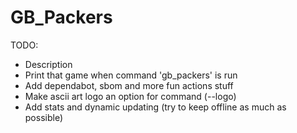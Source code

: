 # GB_Packers

TODO:
* Description
* Print that game when command 'gb_packers' is run
* Add dependabot, sbom and more fun actions stuff
* Make ascii art logo an option for command (--logo)
* Add stats and dynamic updating (try to keep offline as much as possible)
